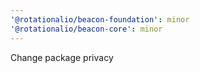 ```yaml
---
'@rotationalio/beacon-foundation': minor
'@rotationalio/beacon-core': minor
---
```


Change package privacy
